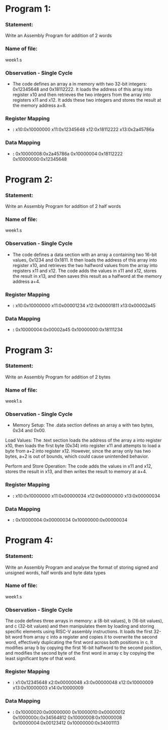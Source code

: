 # Program 1: 
### Statement: 
Write an Assembly Program for addition of 2 words

### Name of file:
week1.s

### Observation - Single Cycle
- The code defines an array a in memory with two 32-bit integers: 0x12345648 and 0x18112222.
It loads the address of this array into register x10 and then retrieves the two integers from the array into registers x11 and x12.
It adds these two integers and stores the result at the memory address a+8.
 
### Register Mapping
- **<Register Number Used>:** 
x10:0x10000000
x11:0x12345648
x12:0x18112222
x13:0x2a45786a

### Data Mapping
- **<Memory Address>:** 
0x10000008:0x2a45786a
0x10000004:0x18112222
0x10000000:0x12345648




# Program 2: 
### Statement: 
Write an Assembly Program for addition of 2 half words

### Name of file:
week1.s

### Observation - Single Cycle
- The code defines a data section with an array a containing two 16-bit values, 0x1234 and 0x1811.
It then loads the address of this array into register x10, and retrieves the two halfword values from the array into registers x11 and x12.
The code adds the values in x11 and x12, stores the result in x13, and then saves this result as a halfword at the memory address a+4.
 
### Register Mapping
- **<Register Number Used>:** 
x10:0x10000000
x11:0x00001234
x12:0x00001811
x13:0x00002a45

### Data Mapping
- **<Memory Address>:** 
0x10000004:0x00002a45
0x10000000:0x18111234



# Program 3: 
### Statement: 
Write an Assembly Program for addition of 2 bytes

### Name of file: 
week1.s

### Observation - Single Cycle
- Memory Setup: The .data section defines an array a with two bytes, 0x34 and 0x00.

Load Values: The .text section loads the address of the array a into register x10, then loads the first byte (0x34) into register x11 and attempts to load a byte from a+2 into register x12. However, since the array only has two bytes, a+2 is out of bounds, which could cause unintended behavior.

Perform and Store Operation: The code adds the values in x11 and x12, stores the result in x13, and then writes the result to memory at a+4.
 
### Register Mapping
- **<Register Number Used>:** 
x10:0x10000000
x11:0x00000034
x12:0x00000000
x13:0x00000034

### Data Mapping
- **<Memory Address>:** 
0x10000004:0x00000034
0x10000000:0x00000034



# Program 4: 
### Statement: 
Write an Assembly Program and analyse the format of storing signed and unsigned words, half words and byte data types

### Name of file:
week1.s

### Observation - Single Cycle
The code defines three arrays in memory: a (8-bit values), b (16-bit values), and c (32-bit values) and then manipulates them by loading and storing specific elements using RISC-V assembly instructions.
It loads the first 32-bit word from array c into a register and copies it to overwrite the second word, effectively duplicating the first word across both positions in c.
It modifies array b by copying the first 16-bit halfword to the second position, and modifies the second byte of the first word in array c by copying the least significant byte of that word.
 
### Register Mapping
- **<Register Number Used>:**
x1:0x12345648
x2:0x00000048
x3:0x00000048
x12:0x10000009
x13:0x10000003
x14:0x10000009

### Data Mapping
- **<Memory Address>:** 
0x10000020:0x00000000
0x10000010:0x00000012
0x1000000c:0x34564812
0x10000008:0x10000008
0x10000004:0x00123412
0x10000000:0x34001113
